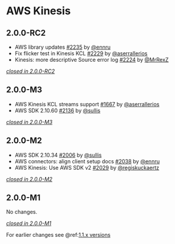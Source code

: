 # AWS Kinesis

## 2.0.0-RC2

- AWS library updates [#2235](https://github.com/akka/alpakka/issues/2235) by [@ennru](https://github.com/ennru)
- Fix flicker test in Kinesis KCL [#2229](https://github.com/akka/alpakka/issues/2229) by [@aserrallerios](https://github.com/aserrallerios)
- Kinesis: more descriptive Source error log [#2224](https://github.com/akka/alpakka/issues/2224) by [@MrRexZ](https://github.com/MrRexZ)

[*closed in 2.0.0-RC2*](https://github.com/akka/alpakka/issues?q=is%3Aclosed+milestone%3A2.0.0-RC2+label%3Ap%3Akinesis)


## 2.0.0-M3

- AWS Kinesis KCL streams support [#1667](https://github.com/akka/alpakka/issues/1667) by [@aserrallerios](https://github.com/aserrallerios)
- AWS SDK 2.10.60 [#2136](https://github.com/akka/alpakka/issues/2136) by [@sullis](https://github.com/sullis)

[*closed in 2.0.0-M3*](https://github.com/akka/alpakka/issues?q=is%3Aclosed+milestone%3A2.0.0-M3+label%3Ap%3Akinesis)

## 2.0.0-M2

- AWS SDK 2.10.34 [#2006](https://github.com/akka/alpakka/issues/2006) by [@sullis](https://github.com/sullis)
- AWS connectors: align client setup docs [#2038](https://github.com/akka/alpakka/issues/2038) by [@ennru](https://github.com/ennru)
- AWS Kinesis: Use AWS SDK v2 [#2029](https://github.com/akka/alpakka/issues/2029) by [@regiskuckaertz](https://github.com/regiskuckaertz)

[*closed in 2.0.0-M2*](https://github.com/akka/alpakka/issues?q=is%3Aclosed+milestone%3A2.0.0-M2+label%3Ap%3Akinesis)


## 2.0.0-M1

No changes.

[*closed in 2.0.0-M1*](https://github.com/akka/alpakka/issues?q=is%3Aclosed+milestone%3A2.0.0-M1+label%3Ap%3Akinesis)

For earlier changes see @ref:[1.1.x versions](../1.1.x/kinesis.md)
